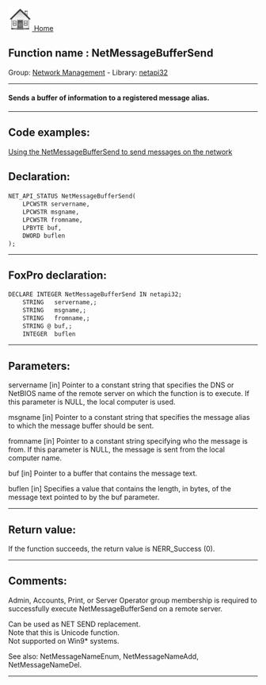 [<img src="../../images/home.png"> Home ](https://github.com/VFPX/Win32API)  

## Function name : NetMessageBufferSend
Group: [Network Management](../../functions_group.md#Network_Management)  -  Library: [netapi32](../../Libraries.md#netapi32)  
***  


#### Sends a buffer of information to a registered message alias.

***  


## Code examples:
[Using the NetMessageBufferSend to send messages on the network](../../samples/sample_494.md)  

## Declaration:
```foxpro  
NET_API_STATUS NetMessageBufferSend(
	LPCWSTR servername,
	LPCWSTR msgname,
	LPCWSTR fromname,
	LPBYTE buf,
	DWORD buflen
);  
```  
***  


## FoxPro declaration:
```foxpro  
DECLARE INTEGER NetMessageBufferSend IN netapi32;
	STRING   servername,;
	STRING   msgname,;
	STRING   fromname,;
	STRING @ buf,;
	INTEGER  buflen  
```  
***  


## Parameters:
servername 
[in] Pointer to a constant string that specifies the DNS or NetBIOS name of the remote server on which the function is to execute. If this parameter is NULL, the local computer is used.

msgname 
[in] Pointer to a constant string that specifies the message alias to which the message buffer should be sent. 

fromname 
[in] Pointer to a constant string specifying who the message is from. If this parameter is NULL, the message is sent from the local computer name. 

buf 
[in] Pointer to a buffer that contains the message text.

buflen 
[in] Specifies a value that contains the length, in bytes, of the message text pointed to by the buf parameter.  
***  


## Return value:
If the function succeeds, the return value is NERR_Success (0).  
***  


## Comments:
Admin, Accounts, Print, or Server Operator group membership is required to successfully execute NetMessageBufferSend on a remote server.  
  
Can be used as NET SEND replacement.  
Note that this is Unicode function.  
Not supported on Win9* systems.  
  
See also: NetMessageNameEnum, NetMessageNameAdd, NetMessageNameDel.  
  
***  

